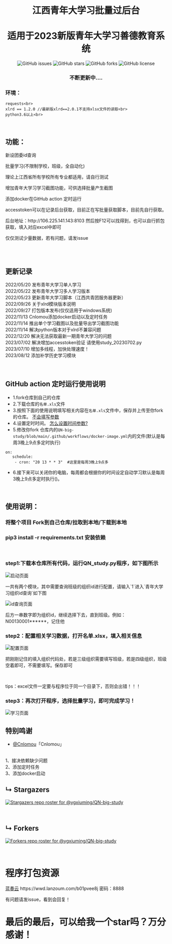 <h1 align="center">江西青年大学习批量过后台</h1>
<h1 align="center">适用于2023新版青年大学习善德教育系统</h1>
<p align="center">
    <a href="https://github.com/ygxiuming/QN-big-study/issues" style="text-decoration:none">
        <img src="https://img.shields.io/github/issues/ygxiuming/QN-big-study.svg" alt="GitHub issues"/>
    </a>
    <a href="https://github.com/ygxiuming/QN-big-study/stargazers" style="text-decoration:none" >
        <img src="https://img.shields.io/github/stars/ygxiuming/QN-big-study.svg" alt="GitHub stars"/>
    </a>
    <a href="https://github.com/ygxiuming/QN-big-study/network" style="text-decoration:none" >
        <img src="https://img.shields.io/github/forks/ygxiuming/QN-big-study.svg" alt="GitHub forks"/>
    </a>
    <a href="https://github.com/ygxiuming/QN-big-study/blob/master/LICENSE" style="text-decoration:none" >
        <img src="https://img.shields.io/badge/License-CC%20BY--NC%204.0-lightgrey.svg" alt="GitHub license"/>
    </a>
</p>
<h3 align="center">不断更新中....</h3>


 ### 环境：
    requests<br>
    xlrd == 1.2.0 //最新版xlrd==2.0.1不支持xlsx文件的读取<br>
    python3.6以上<br>

<br>
<h2>功能：</h2>
<p> 新设团委id查询</p>
<p> 批量学习(不限制学校，班级，全自动化)</p>
理论上江西省所有学校所有专业都适用，请自行测试
<p> 增加青年大学习学习截图功能，可供选择批量产生截图</p>
<p> 添加docker在GitHub action 定时运行</p>
<p> accesstoken可以在记录后台获取，目前正在写批量获取脚本，目前先自行获取。<p>
<p>后台地址：http://106.225.141.143:8103  然后按F12可以找得到，也可以自行抓包获取，填入对应excel中即可<p>
<p> 仅仅测试少量数据，若有问题，请发issue<p>
<br>
<br>

<h2>更新记录</h2>
2022/05/20 发布青年大学习单人学习<br>
2022/05/22 发布青年大学习多人学习版本<br>
2022/05/23 更新青年大学习脚本（江西共青团服务器更新）<br>
2022/09/26 关于xlrd模块版本说明<br>
2022/09/27 打包版本发布(仅仅适用于windows系统)<br>
2022/11/13 Cnlomou添加docker启动以及定时任务<br>
2022/11/14 推出单个学习截图以及批量导出学习截图功能<br>
2022/11/14 解决python版本对于xlrd不兼容问题     <br>   
2022/12/20 解决无法获取最新一期青年大学习的问题<br>   
2023/07/02 解决增加accesstoken验证  请使用study_20230702.py
2023/07/10 增加多线程，加快处理速度！<br>
2023/08/12 添加补学历史学习模块

<br>
<br>
<br>

## GitHub action 定时运行使用说明
- 1.fork仓库到自己的仓库
- 2.下载仓库的`名单.xls`文件
- 3.按照下面的使用说明填写相关内容在`名单.xls`文件中，保存并上传至你fork的仓库。 [不会填写参数](#peizhi)
- 4.设置定时时间。   [怎么设置时间参数?](https://docs.github.com/cn/actions/using-workflows/events-that-trigger-workflows#schedule)
- 5.修改你fork 仓库内的`QN-big-study/blob/main/.github/workflows/docker-image.yml`内的文件(默认是每周3晚上9点多定时执行)
~~~
on:
   schedule:
    - cron: "20 13 * * 3"  #这里是每周3晚上9点多 
~~~
- 6.接下来可以关闭你的电脑，每周都会根据你的时间设定自动学习默认是每周3晚上9点多定时执行()。

<br>
<h2>使用说明：</h2>

### 将整个项目 Fork到自己仓库/拉取到本地/下载到本地
### pip3 install -r requirements.txt 安装依赖
<br>

<h3>step1:下载本仓库所有代码，运行QN_study.py程序，如下图所示</h3>
    <a href="https://github.com/ygxiuming/QN-big-study/tree/main/assets" style="text-decoration:none" >
        <img src="assets/1.png" alt="启动页面"/>
    </a>

<p id="peizhi">一共有两个模块，其中需要查询班级的组织id进行配置，请输入`1`进入`青年大学习组织id查询`如下图</p>
<a href="https://github.com/ygxiuming/QN-big-study/tree/main/assets" style="text-decoration:none" >
        <img src="assets/组织PID.png" alt="id查询页面"/>
</a>

<p>后方一串数字即为组织id，继续选择下去，直到班级。例如：N00130001******，记住他</p>

<h3>step2：配置相关学习数据，打开名单.xlsx，填入相关信息</h3>

<a href="https://github.com/ygxiuming/QN-big-study/tree/main/assets" style="text-decoration:none" >
        <img src="assets/excel.png" alt="配置页面"/>
</a>

<p>把刚刚记住的填入组织代码处，若是三级组织需要填写班级，若是四级组织，班级空着即可，不需要填写。保存即可</p>

<br>
<p>tips：excel文件一定要与程序位于同一个目录下，否则会出错！！！</p>

<h3>step3：再次打开程序，选择批量学习，即可完成学习！</h3>

<a href="https://github.com/ygxiuming/QN-big-study/tree/main/assets" style="text-decoration:none" >
        <img src="assets/study.png" alt="学习页面"/>
</a>


## 特别鸣谢
* [@Cnlomou](https://github.com/Cnlomou/QN-big-study)「Cnlomou」
<br>
1、接决依赖缺少问题
<br>
2、添加定时任务
<br>
3、添加docker启动


<br>

## &#8627; Stargazers

[![Stargazers repo roster for @ygxiuming/QN-big-study](https://reporoster.com/stars/ygxiuming/QN-big-study)](https://github.com/ygxiuming/QN-big-study/stargazers)

<br>

## &#8627; Forkers
[![Forkers repo roster for @ygxiuming/QN-big-study](https://reporoster.com/forks/ygxiuming/QN-big-study)](https://github.com/ygxiuming/QN-big-study/network/members)

<br>

<h1>程序打包资源</h1>

<p>
<a href ='https://wwd.lanzoum.com/b01pvee8j'>蓝奏云</a>
https://wwd.lanzoum.com/b01pvee8j 密码：8888


有问题请发issue，看到会回复！

<h1>最后的最后，可以给我一个star吗？万分感谢！</h1>
